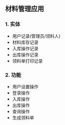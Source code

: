 ## 材料管理应用

### 1. 实体
- 用户记录(管理员/领料人)
- 材料库存记录
- 入库操作记录
- 出库操作记录
- 领料单打印记录

### 2. 功能
- 用户设置操作
- 登录操作
- 入库操作
- 出库操作
- 查询操作
- 生成领料单

